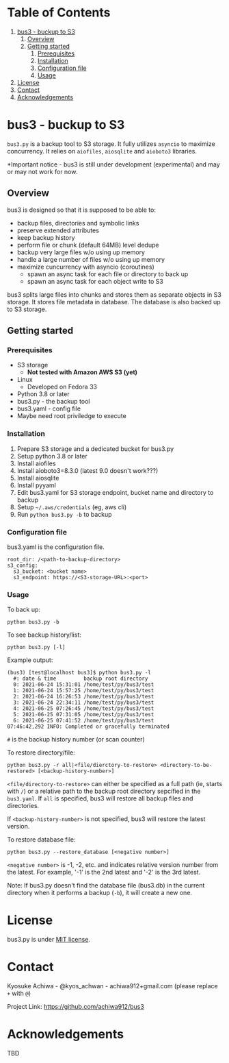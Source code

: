 
# Table of Contents

1.  [bus3 - buckup to S3](#org22e4bfd)
    1.  [Overview](#orgfeb78d1)
    2.  [Getting started](#org05b1490)
        1.  [Prerequisites](#org705ef9a)
        2.  [Installation](#org095f1d3)
        3.  [Configuration file](#orga770315)
        4.  [Usage](#orgb99c2d1)
2.  [License](#org73d1027)
3.  [Contact](#orgb84994b)
4.  [Acknowledgements](#org581f48a)



<a id="org22e4bfd"></a>

# bus3 - buckup to S3

`bus3.py` is a backup tool to S3 storage.  It fully utilizes `asyncio` to maximize concurrency.  It relies on `aiofiles`, `aiosqlite` and `aioboto3` libraries.

\*Important notice - bus3 is still under development (experimental) and may or may not work for now.  


<a id="orgfeb78d1"></a>

## Overview

bus3 is designed so that it is supposed to be able to:

-   backup files, directories and symbolic links
-   preserve extended attributes
-   keep backup history
-   perform file or chunk (default 64MB) level dedupe
-   backup very large files w/o using up memory
-   handle a large number of files w/o using up memory
-   maximize cuncurrency with asyncio (coroutines)
    -   spawn an async task for each file or directory to back up
    -   spawn an async task for each object write to S3

bus3 splits large files into chunks and stores them as separate objects in S3 storage.  It stores file metadata in database.  The database is also backed up to S3 storage.


<a id="org05b1490"></a>

## Getting started


<a id="org705ef9a"></a>

### Prerequisites

-   S3 storage
    -   **Not tested with Amazon AWS S3 (yet)**
-   Linux
    -   Developed on Fedora 33
-   Python 3.8 or later
-   bus3.py - the backup tool
-   bus3.yaml - config file
-   Maybe need root priviledge to execute


<a id="org095f1d3"></a>

### Installation

1.  Prepare S3 storage and a dedicated bucket for bus3.py
2.  Setup python 3.8 or later
3.  Install aiofiles
4.  Install aioboto3=8.3.0 (latest 9.0 doesn't work???)
5.  Install aiosqlite
6.  Install pyyaml
7.  Edit bus3.yaml for S3 storage endpoint, bucket name and directory to backup
8.  Setup `~/.aws/credentials` (eg, aws cli)
9.  Run `python bus3.py -b` to backup


<a id="orga770315"></a>

### Configuration file

bus3.yaml is the configuration file.

    root_dir: /<path-to-backup-directory>
    s3_config:
      s3_bucket: <bucket name>
      s3_endpoint: https://<S3-storage-URL>:<port>


<a id="orgb99c2d1"></a>

### Usage

To back up:

    python bus3.py -b

To see backup history/list:

    python bus3.py [-l]

Example output:

    (bus3) [test@localhost bus3]$ python bus3.py -l
      #: date & time         backup root directory
      0: 2021-06-24 15:31:01 /home/test/py/bus3/test
      1: 2021-06-24 15:57:25 /home/test/py/bus3/test
      2: 2021-06-24 16:26:53 /home/test/py/bus3/test
      3: 2021-06-24 22:34:11 /home/test/py/bus3/test
      4: 2021-06-25 07:26:45 /home/test/py/bus3/test
      5: 2021-06-25 07:31:05 /home/test/py/bus3/test
      6: 2021-06-25 07:41:52 /home/test/py/bus3/test
    07:46:42,292 INFO: Completed or gracefully terminated

`#` is the backup history number (or scan counter)

To restore directory/file:

    python bus3.py -r all|<file/dierctory-to-restore> <directory-to-be-restored> [<backup-history-number>]

`<file/directory-to-restore>` can either be specified as a full path (ie, starts with `/`) or a relative path to the backup root directory sepcified in the `bus3.yaml`.  If `all` is specified, bus3 will restore all backup files and directories.

If `<backup-history-number>` is not specified, bus3 will restore the latest version.

To restore database file:

    python bus3.py --restore_database [<negative number>]

`<negative number>` is -1, -2, etc. and indicates relative version number from the latest.  For example, '-1' is the 2nd latest and '-2' is the 3rd latest.

Note:
If bus3.py doesn't find the database file (bus3.db) in the current directory when it performs a backup (`-b`), it will create a new one.


<a id="org73d1027"></a>

# License

bus3.py is under [MIT license](https://en.wikipedia.org/wiki/MIT_License).


<a id="orgb84994b"></a>

# Contact

Kyosuke Achiwa - @kyos\_achwan - achiwa912+gmail.com (please replace `+` with `@`)

Project Link: <https://github.com/achiwa912/bus3>


<a id="org581f48a"></a>

# Acknowledgements

TBD

